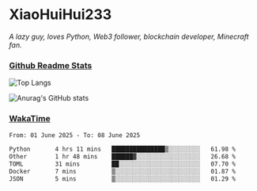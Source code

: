 # XiaoHuiHui233

*A lazy guy, loves Python, Web3 follower, blockchain developer, Minecraft fan.*

### [Github Readme Stats](https://github.com/anuraghazra/github-readme-stats)

![Top Langs](https://github-readme-stats.vercel.app/api/top-langs/?username=XiaoHuiHui233&layout=compact&theme=github_dark)

![Anurag's GitHub stats](https://github-readme-stats.vercel.app/api?username=XiaoHuiHui233&show_icons=true&theme=github_dark)

### [WakaTime](https://wakatime.com)

<!--START_SECTION:waka-->

```txt
From: 01 June 2025 - To: 08 June 2025

Python       4 hrs 11 mins   ███████████████▒░░░░░░░░░   61.98 %
Other        1 hr 48 mins    ██████▓░░░░░░░░░░░░░░░░░░   26.68 %
TOML         31 mins         ██░░░░░░░░░░░░░░░░░░░░░░░   07.70 %
Docker       7 mins          ▒░░░░░░░░░░░░░░░░░░░░░░░░   01.87 %
JSON         5 mins          ▒░░░░░░░░░░░░░░░░░░░░░░░░   01.29 %
```

<!--END_SECTION:waka-->

